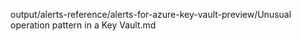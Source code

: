 output/alerts-reference/alerts-for-azure-key-vault-preview/Unusual operation pattern in a Key Vault.md